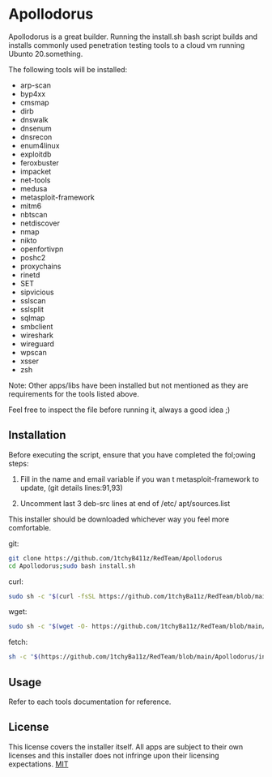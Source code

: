# Apollodorus

Apollodorus is a great builder. Running the install.sh  bash script builds and installs commonly used penetration testing tools to a cloud vm running Ubunto 20.something.

The following tools will be installed:


* arp-scan
* byp4xx
* cmsmap
* dirb
* dnswalk
* dnsenum
* dnsrecon
* enum4linux
* exploitdb
* feroxbuster
* impacket
* net-tools
* medusa
* metasploit-framework
* mitm6
* nbtscan
* netdiscover
* nmap
* nikto
* openfortivpn
* poshc2
* proxychains
* rinetd
* SET
* sipvicious
* sslscan
* sslsplit
* sqlmap
* smbclient
* wireshark
* wireguard
* wpscan
* xsser
* zsh

Note: Other apps/libs have been installed but not mentioned as they are requirements for the tools listed above.

Feel free to inspect the file before running it, always a good idea ;)

## Installation

Before executing the script, ensure that you have completed the fol;owing steps:

1. Fill in the name and email variable if you wan
t metasploit-framework to update, (git details lines:91,93)

2. Uncomment last 3 deb-src lines at end of /etc/
apt/sources.list

This installer should be downloaded whichever way you feel more comfortable.

git:
```bash
git clone https://github.com/1tchyB411z/RedTeam/Apollodorus
cd Apollodorus;sudo bash install.sh
```
curl:
```bash
sudo sh -c "$(curl -fsSL https://github.com/1tchyBa11z/RedTeam/blob/main/Apollodorus/install.sh)"
```
wget:
```bash
sudo sh -c "$(wget -O- https://github.com/1tchyBa11z/RedTeam/blob/main/Apollodorus/install.sh)"

```
fetch:
```bash
sh -c "$(https://github.com/1tchyBa11z/RedTeam/blob/main/Apollodorus/install.sh)"
```

## Usage

Refer to each tools documentation for reference.


## License
This license covers the installer itself.
All apps are subject to their own licenses and this installer does not infringe upon their licensing expectations.
[MIT](https://choosealicense.com/licenses/mit/)
